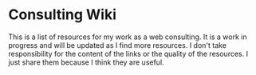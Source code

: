 # Consulting Wiki
This is a list of resources for my work as a web consulting. It is a work in progress and will be updated as I find more resources.
I don't take responsibility for the content of the links or the quality of the resources. I just share them because I think they are useful.
